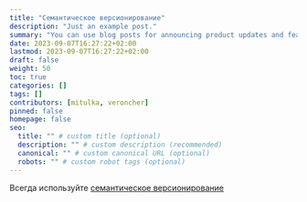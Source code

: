 ```yaml
---
title: "Семантическое версионирование"
description: "Just an example post."
summary: "You can use blog posts for announcing product updates and features."
date: 2023-09-07T16:27:22+02:00
lastmod: 2023-09-07T16:27:22+02:00
draft: false
weight: 50
toc: true
categories: []
tags: []
contributors: [mitulka, veroncher]
pinned: false
homepage: false
seo:
  title: "" # custom title (optional)
  description: "" # custom description (recommended)
  canonical: "" # custom canonical URL (optional)
  robots: "" # custom robot tags (optional)
---
```


Всегда используйте [семантическое версионирование](https://semver.org/lang/ru/)